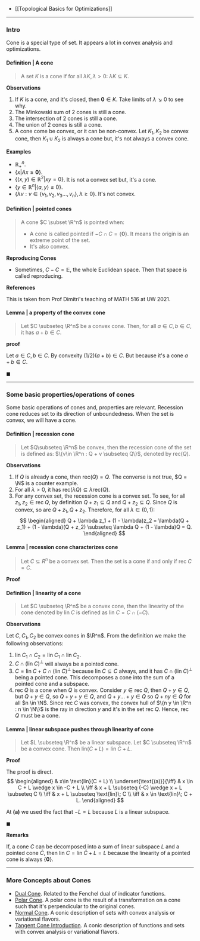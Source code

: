 
- [[Topological Basics for Optimizations]]


---
### **Intro**

Cone is a special type of set. 
It appears a lot in convex analysis and optimizations. 

#### **Definition | A cone**
> A set $K$ is a cone if for all $\lambda K, \lambda > 0$: $\lambda K\subseteq K$. 

**Observations**
1. If $K$ is a cone, and it's closed, then $\mathbf 0 \in K$. 
Take limits of $\lambda \searrow 0$ to see why. 
2. The Minkowski sum of 2 cones is still a cone. 
3. The intersection of 2 cones is still a cone. 
4. The union of 2 cones is still a cone. 
5. A cone come be convex, or it can be non-convex. Let $K_1, K_2$ be convex cone, then $K_1 \cup K_2$ is always a cone but, it's not always a convex cone. 

**Examples** 

* $\mathbb{R}^n_+$.
* $\{x| Ax \ge \mathbf 0\}$. 
* $\{(x, y)\in \mathbb R^2 | xy = 0\}$. It is not a convex set but, it's a cone.  
* $\{y \in \mathbb R^n | \langle a, y\rangle \le 0\}$. 
* $\{\lambda v: v \in \{v_1, v_2, v_3..., v_n\}, \lambda \ge 0\}$. It's not convex. 


#### **Definition | pointed cones**
> A cone $C \subset \R^n$ is pointed when: 
> * A cone is called pointed if $-C \cap C= \{\mathbf 0\}$. It means the origin is an extreme point of the set. 
> * It's also convex. 

**Reproducing Cones**
* Sometimes, $C - C = \mathbb E$, the whole Euclidean space. Then that space is called reproducing. 

**References**

This is taken from Prof Dimitri's teaching of MATH 516 at UW 2021. 

#### **Lemma | a property of the convex cone**
> Let $C \subseteq \R^n$ be a convex cone. 
> Then, for all $a \in C, b \in C$, it has $a + b \in C$. 

**proof**

Let $a \in C, b \in C$. 
By convexity $(1/2)(a + b)\in C$. 
But because it's a cone $a + b \in C$. 

$\blacksquare$


---
### **Some basic properties/operations of cones**
Some basic operations of cones and, properties are relevant. 
Recession cone reduces set to its direction of unboundedness. 
When the set is convex, we will have a cone. 
#### **Definition | recession cone**
>Let $Q\subseteq \R^n$ be convex, then the recession cone of the set is defined as: $\{v\in \R^n : Q + v \subseteq Q\}$, denoted by $\text{rec}(Q)$. 

**Observations**

1. If $Q$ is already a cone, then $\text{rec}(Q) = Q$. The converse is not true, $Q = \N$ is a counter example. 
2. For all $\lambda > 0$, it has $\text{rec}(\lambda Q)\subseteq \lambda \text{rec}(Q)$. 
3. For any convex set, the recession cone is a convex set. 
To see, for all $z_1, z_2 \in \text{rec}\; Q$, by definition $Q + z_1 \subseteq Q$ and $Q + z_2 \subseteq Q$. 
Since $Q$ is convex, so are $Q + z_1, Q + z_2$. 
Therefore, for all $\lambda \in (0, 1)$: 
$$
\begin{aligned}
    Q + \lambda z_1 + (1 - \lambda)z_2
    = \lambda(Q + z_1) + (1 - \lambda)(Q + z_2)
    \subseteq 
    \lambda Q + (1 - \lambda)Q = Q. 
\end{aligned}
$$

#### **Lemma | recession cone characterizes cone**
> Let $C\subseteq R^n$ be a convex set. 
> Then the set is a cone if and only if $\text{rec}\; C = C$. 

**Proof**



#### **Definition | linearity of a cone**
> Let $C \subseteq \R^n$ be a convex cone, then the linearity of the cone denoted by $\text{lin}\; C$ is defined as $\text{lin}\; C = C\cap (- C)$. 

**Observations**

Let $C, C_1, C_2$ be convex cones in $\R^n$. 
From the definition we make the following observations: 
1. $\text{lin}\; C_1\cap C_2 = \text{lin}\; C_1 \cap \text{lin}\; C_2$. 
2. $C \cap (\text{lin}\; C)^{\perp}$ will always be a pointed cone. 
3. $C = \text{lin}\; C + C\cap (\text{lin}\; C)^{\perp}$ because $\text{lin}\; C \subseteq C$ always, and it has $C \cap (\text{lin}\; C)^\perp$ being a pointed cone. This decomposes a cone into the sum of a pointed cone and a subspace. 
4. $\text{rec}\; Q$ is a cone when $Q$ is convex. Consider $y \in \text{rec}\; Q$, then $Q + y \in Q$, but $Q + y \in Q$, so $Q + y + y \in Q$, and $Q + y \ldots + y \in Q$ so $Q + ny \in Q$ for all $n \in \N$. Since $\text{rec}\; C$ was convex, the convex hull of $\{n y \in \R^n : n \in \N\}$ is the ray in direction $y$ and it's in the set $\text{rec}\; Q$. Hence, $\text{rec}\; Q$ must be a cone. 


#### **Lemma | linear subspace pushes through linearity of cone**
> Let $L \subseteq \R^n$ be a linear subspace. 
> Let $C \subseteq \R^n$ be a convex cone. 
> Then $\text{lin}(C + L) = \text{lin}\; C + L$. 

**Proof**

The proof is direct. 
$$
\begin{aligned}
    & x\in \text{lin}(C + L) 
    \\
    \underset{\text{(a)}}{\iff}
    & x \in C + L \wedge x \in -C + L
    \\
    \iff 
    & x + L \subseteq (-C) \wedge x + L \subseteq C
    \\
    \iff
    & x + L \subseteq \text{lin}\; C
    \\
    \iff 
    & x \in \text{lin}\; C + L. 
\end{aligned}
$$

At **(a)** we used the fact that $-L = L$ because $L$ is a linear subspace. 

$\blacksquare$

**Remarks**

If, a cone $C$ can be decomposed into a sum of linear subspace $L$ and a pointed cone $\hat C$, then $\text{lin}\;C = \text{lin}\; \hat C + L = L$ because the linearity of a pointed cone is always $\{\mathbf 0\}$. 


----
### **More Concepts about Cones**

- [Dual Cone](Dual%20Cone.md). Related to the Fenchel dual of indicator functions. 
- [Polar Cone](Polar%20Cone.md). A polar cone is the result of a transformation on a cone such that it's perpendicular to the original cones. 
- [Normal Cone](Normal%20Cone.md). A conic description of sets with convex analysis or variational flavors. 
- [Tangent Cone Introduction](AMATH%20516%20Numerical%20Optimizations/Background/Tangent%20Cone%20Introduction.md). A conic description of functions and sets with convex analysis or variational flavors. 